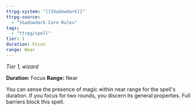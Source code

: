 ```yaml
---
ttrpg-system: "[[Shadowdark]]"
ttrpg-source: 
  - "Shadowdark Core Rules"
tags:
  - "ttrpg/spell"
tier: 1
duration: Focus
range: Near
---
```

*Tier 1, wizard*

**Duration:** Focus
**Range:** Near

You can sense the presence of magic within near range for the spell's duration. If you focus for two rounds, you discern its general properties. Full barriers block this spell.



